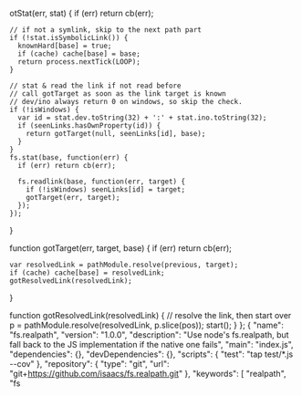 otStat(err, stat) {
    if (err) return cb(err);

    // if not a symlink, skip to the next path part
    if (!stat.isSymbolicLink()) {
      knownHard[base] = true;
      if (cache) cache[base] = base;
      return process.nextTick(LOOP);
    }

    // stat & read the link if not read before
    // call gotTarget as soon as the link target is known
    // dev/ino always return 0 on windows, so skip the check.
    if (!isWindows) {
      var id = stat.dev.toString(32) + ':' + stat.ino.toString(32);
      if (seenLinks.hasOwnProperty(id)) {
        return gotTarget(null, seenLinks[id], base);
      }
    }
    fs.stat(base, function(err) {
      if (err) return cb(err);

      fs.readlink(base, function(err, target) {
        if (!isWindows) seenLinks[id] = target;
        gotTarget(err, target);
      });
    });
  }

  function gotTarget(err, target, base) {
    if (err) return cb(err);

    var resolvedLink = pathModule.resolve(previous, target);
    if (cache) cache[base] = resolvedLink;
    gotResolvedLink(resolvedLink);
  }

  function gotResolvedLink(resolvedLink) {
    // resolve the link, then start over
    p = pathModule.resolve(resolvedLink, p.slice(pos));
    start();
  }
};
{
  "name": "fs.realpath",
  "version": "1.0.0",
  "description": "Use node's fs.realpath, but fall back to the JS implementation if the native one fails",
  "main": "index.js",
  "dependencies": {},
  "devDependencies": {},
  "scripts": {
    "test": "tap test/*.js --cov"
  },
  "repository": {
    "type": "git",
    "url": "git+https://github.com/isaacs/fs.realpath.git"
  },
  "keywords": [
    "realpath",
    "fs